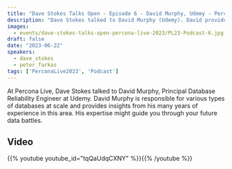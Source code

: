 ```yaml
---
title: "Dave Stokes Talks Open - Episode 6 - David Murphy, Udemy - Percona Live 2023"
description: "Dave Stokes talked to David Murphy (Udemy). David provides insights from his many years of experience in managing databases at scale."
images:
  - events/dave-stokes-talks-open-percona-live-2023/PL23-Podcast-6.jpg
draft: false
date: "2023-06-22"
speakers:
  - dave_stokes
  - peter_farkas
tags: ['PerconaLive2023', 'Podcast']
---
```


At Percona Live, Dave Stokes talked to David Murphy, Principal Database Reliability Engineer at Udemy. David Murphy is responsible for various types of databases at scale and provides insights from his many years of experience in this area. His expertise might guide you through your future data battles.

## Video

{{% youtube youtube_id="tqQaUdqCXNY" %}}{{% /youtube %}}